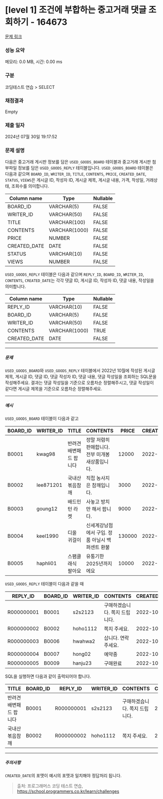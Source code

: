 # [level 1] 조건에 부합하는 중고거래 댓글 조회하기 - 164673 

[문제 링크](https://school.programmers.co.kr/learn/courses/30/lessons/164673) 

### 성능 요약

메모리: 0.0 MB, 시간: 0.00 ms

### 구분

코딩테스트 연습 > SELECT

### 채점결과

Empty

### 제출 일자

2024년 07월 30일 19:17:52

### 문제 설명

<p style="user-select: auto !important;">다음은 중고거래 게시판 정보를 담은 <code style="user-select: auto !important;">USED_GOODS_BOARD</code> 테이블과 중고거래 게시판 첨부파일 정보를 담은 <code style="user-select: auto !important;">USED_GOODS_REPLY</code> 테이블입니다. <code style="user-select: auto !important;">USED_GOODS_BOARD</code> 테이블은 다음과 같으며 <code style="user-select: auto !important;">BOARD_ID</code>, <code style="user-select: auto !important;">WRITER_ID</code>, <code style="user-select: auto !important;">TITLE</code>, <code style="user-select: auto !important;">CONTENTS</code>, <code style="user-select: auto !important;">PRICE</code>, <code style="user-select: auto !important;">CREATED_DATE</code>, <code style="user-select: auto !important;">STATUS</code>, <code style="user-select: auto !important;">VIEWS</code>은 게시글 ID, 작성자 ID, 게시글 제목, 게시글 내용, 가격, 작성일, 거래상태, 조회수를 의미합니다.</p>
<table class="table" style="user-select: auto !important;">
        <thead style="user-select: auto !important;"><tr style="user-select: auto !important;">
<th style="user-select: auto !important;">Column name</th>
<th style="user-select: auto !important;">Type</th>
<th style="user-select: auto !important;">Nullable</th>
</tr>
</thead>
        <tbody style="user-select: auto !important;"><tr style="user-select: auto !important;">
<td style="user-select: auto !important;">BOARD_ID</td>
<td style="user-select: auto !important;">VARCHAR(5)</td>
<td style="user-select: auto !important;">FALSE</td>
</tr>
<tr style="user-select: auto !important;">
<td style="user-select: auto !important;">WRITER_ID</td>
<td style="user-select: auto !important;">VARCHAR(50)</td>
<td style="user-select: auto !important;">FALSE</td>
</tr>
<tr style="user-select: auto !important;">
<td style="user-select: auto !important;">TITLE</td>
<td style="user-select: auto !important;">VARCHAR(100)</td>
<td style="user-select: auto !important;">FALSE</td>
</tr>
<tr style="user-select: auto !important;">
<td style="user-select: auto !important;">CONTENTS</td>
<td style="user-select: auto !important;">VARCHAR(1000)</td>
<td style="user-select: auto !important;">FALSE</td>
</tr>
<tr style="user-select: auto !important;">
<td style="user-select: auto !important;">PRICE</td>
<td style="user-select: auto !important;">NUMBER</td>
<td style="user-select: auto !important;">FALSE</td>
</tr>
<tr style="user-select: auto !important;">
<td style="user-select: auto !important;">CREATED_DATE</td>
<td style="user-select: auto !important;">DATE</td>
<td style="user-select: auto !important;">FALSE</td>
</tr>
<tr style="user-select: auto !important;">
<td style="user-select: auto !important;">STATUS</td>
<td style="user-select: auto !important;">VARCHAR(10)</td>
<td style="user-select: auto !important;">FALSE</td>
</tr>
<tr style="user-select: auto !important;">
<td style="user-select: auto !important;">VIEWS</td>
<td style="user-select: auto !important;">NUMBER</td>
<td style="user-select: auto !important;">FALSE</td>
</tr>
</tbody>
      </table>
<p style="user-select: auto !important;"><code style="user-select: auto !important;">USED_GOODS_REPLY</code> 테이블은 다음과 같으며 <code style="user-select: auto !important;">REPLY_ID</code>, <code style="user-select: auto !important;">BOARD_ID</code>, <code style="user-select: auto !important;">WRITER_ID</code>, <code style="user-select: auto !important;">CONTENTS</code>, <code style="user-select: auto !important;">CREATED_DATE</code>는 각각 댓글 ID, 게시글 ID, 작성자 ID, 댓글 내용, 작성일을 의미합니다.</p>
<table class="table" style="user-select: auto !important;">
        <thead style="user-select: auto !important;"><tr style="user-select: auto !important;">
<th style="user-select: auto !important;">Column name</th>
<th style="user-select: auto !important;">Type</th>
<th style="user-select: auto !important;">Nullable</th>
</tr>
</thead>
        <tbody style="user-select: auto !important;"><tr style="user-select: auto !important;">
<td style="user-select: auto !important;">REPLY_ID</td>
<td style="user-select: auto !important;">VARCHAR(10)</td>
<td style="user-select: auto !important;">FALSE</td>
</tr>
<tr style="user-select: auto !important;">
<td style="user-select: auto !important;">BOARD_ID</td>
<td style="user-select: auto !important;">VARCHAR(5)</td>
<td style="user-select: auto !important;">FALSE</td>
</tr>
<tr style="user-select: auto !important;">
<td style="user-select: auto !important;">WRITER_ID</td>
<td style="user-select: auto !important;">VARCHAR(50)</td>
<td style="user-select: auto !important;">FALSE</td>
</tr>
<tr style="user-select: auto !important;">
<td style="user-select: auto !important;">CONTENTS</td>
<td style="user-select: auto !important;">VARCHAR(1000)</td>
<td style="user-select: auto !important;">TRUE</td>
</tr>
<tr style="user-select: auto !important;">
<td style="user-select: auto !important;">CREATED_DATE</td>
<td style="user-select: auto !important;">DATE</td>
<td style="user-select: auto !important;">FALSE</td>
</tr>
</tbody>
      </table>
<hr style="user-select: auto !important;">

<h5 style="user-select: auto !important;">문제</h5>

<p style="user-select: auto !important;"><code style="user-select: auto !important;">USED_GOODS_BOARD</code>와 <code style="user-select: auto !important;">USED_GOODS_REPLY</code> 테이블에서 2022년 10월에 작성된 게시글 제목, 게시글  ID, 댓글 ID, 댓글 작성자 ID, 댓글 내용, 댓글 작성일을 조회하는 SQL문을 작성해주세요. 결과는 댓글 작성일을 기준으로 오름차순 정렬해주시고, 댓글 작성일이 같다면 게시글  제목을 기준으로 오름차순 정렬해주세요.</p>

<hr style="user-select: auto !important;">

<h5 style="user-select: auto !important;">예시</h5>

<p style="user-select: auto !important;"><code style="user-select: auto !important;">USED_GOODS_BOARD</code> 테이블이 다음과 같고</p>
<table class="table" style="user-select: auto !important;">
        <thead style="user-select: auto !important;"><tr style="user-select: auto !important;">
<th style="user-select: auto !important;">BOARD_ID</th>
<th style="user-select: auto !important;">WRITER_ID</th>
<th style="user-select: auto !important;">TITLE</th>
<th style="user-select: auto !important;">CONTENTS</th>
<th style="user-select: auto !important;">PRICE</th>
<th style="user-select: auto !important;">CREATED_DATE</th>
<th style="user-select: auto !important;">STATUS</th>
<th style="user-select: auto !important;">VIEWS</th>
</tr>
</thead>
        <tbody style="user-select: auto !important;"><tr style="user-select: auto !important;">
<td style="user-select: auto !important;">B0001</td>
<td style="user-select: auto !important;">kwag98</td>
<td style="user-select: auto !important;">반려견 배변패드 팝니다</td>
<td style="user-select: auto !important;">정말 저렴히 판매합니다. 전부 미개봉 새상품입니다.</td>
<td style="user-select: auto !important;">12000</td>
<td style="user-select: auto !important;">2022-10-01</td>
<td style="user-select: auto !important;">DONE</td>
<td style="user-select: auto !important;">250</td>
</tr>
<tr style="user-select: auto !important;">
<td style="user-select: auto !important;">B0002</td>
<td style="user-select: auto !important;">lee871201</td>
<td style="user-select: auto !important;">국내산 볶음참깨</td>
<td style="user-select: auto !important;">직접 농사지은 참깨입니다.</td>
<td style="user-select: auto !important;">3000</td>
<td style="user-select: auto !important;">2022-10-02</td>
<td style="user-select: auto !important;">DONE</td>
<td style="user-select: auto !important;">121</td>
</tr>
<tr style="user-select: auto !important;">
<td style="user-select: auto !important;">B0003</td>
<td style="user-select: auto !important;">goung12</td>
<td style="user-select: auto !important;">배드민턴 라켓</td>
<td style="user-select: auto !important;">사놓고 방치만 해서 팝니다.</td>
<td style="user-select: auto !important;">9000</td>
<td style="user-select: auto !important;">2022-10-02</td>
<td style="user-select: auto !important;">SALE</td>
<td style="user-select: auto !important;">212</td>
</tr>
<tr style="user-select: auto !important;">
<td style="user-select: auto !important;">B0004</td>
<td style="user-select: auto !important;">keel1990</td>
<td style="user-select: auto !important;">디올 귀걸이</td>
<td style="user-select: auto !important;">신세계강남점에서 구입. 정품 아닐시 백퍼센트 환불</td>
<td style="user-select: auto !important;">130000</td>
<td style="user-select: auto !important;">2022-10-02</td>
<td style="user-select: auto !important;">SALE</td>
<td style="user-select: auto !important;">199</td>
</tr>
<tr style="user-select: auto !important;">
<td style="user-select: auto !important;">B0005</td>
<td style="user-select: auto !important;">haphli01</td>
<td style="user-select: auto !important;">스팸클래식 팔아요</td>
<td style="user-select: auto !important;">유통기한 2025년까지에요</td>
<td style="user-select: auto !important;">10000</td>
<td style="user-select: auto !important;">2022-10-02</td>
<td style="user-select: auto !important;">SALE</td>
<td style="user-select: auto !important;">121</td>
</tr>
</tbody>
      </table>
<p style="user-select: auto !important;"><code style="user-select: auto !important;">USED_GOODS_REPLY</code> 테이블이 다음과 같을 때</p>
<table class="table" style="user-select: auto !important;">
        <thead style="user-select: auto !important;"><tr style="user-select: auto !important;">
<th style="user-select: auto !important;">REPLY_ID</th>
<th style="user-select: auto !important;">BOARD_ID</th>
<th style="user-select: auto !important;">WRITER_ID</th>
<th style="user-select: auto !important;">CONTENTS</th>
<th style="user-select: auto !important;">CREATED_DATE</th>
</tr>
</thead>
        <tbody style="user-select: auto !important;"><tr style="user-select: auto !important;">
<td style="user-select: auto !important;">R000000001</td>
<td style="user-select: auto !important;">B0001</td>
<td style="user-select: auto !important;">s2s2123</td>
<td style="user-select: auto !important;">구매하겠습니다. 쪽지 드립니다.</td>
<td style="user-select: auto !important;">2022-10-02</td>
</tr>
<tr style="user-select: auto !important;">
<td style="user-select: auto !important;">R000000002</td>
<td style="user-select: auto !important;">B0002</td>
<td style="user-select: auto !important;">hoho1112</td>
<td style="user-select: auto !important;">쪽지 주세요.</td>
<td style="user-select: auto !important;">2022-10-03</td>
</tr>
<tr style="user-select: auto !important;">
<td style="user-select: auto !important;">R000000003</td>
<td style="user-select: auto !important;">B0006</td>
<td style="user-select: auto !important;">hwahwa2</td>
<td style="user-select: auto !important;">삽니다. 연락주세요.</td>
<td style="user-select: auto !important;">2022-10-03</td>
</tr>
<tr style="user-select: auto !important;">
<td style="user-select: auto !important;">R000000004</td>
<td style="user-select: auto !important;">B0007</td>
<td style="user-select: auto !important;">hong02</td>
<td style="user-select: auto !important;">예약중</td>
<td style="user-select: auto !important;">2022-10-06</td>
</tr>
<tr style="user-select: auto !important;">
<td style="user-select: auto !important;">R000000005</td>
<td style="user-select: auto !important;">B0009</td>
<td style="user-select: auto !important;">hanju23</td>
<td style="user-select: auto !important;">구매완료</td>
<td style="user-select: auto !important;">2022-10-07</td>
</tr>
</tbody>
      </table>
<p style="user-select: auto !important;">SQL을 실행하면 다음과 같이 출력되어야 합니다.</p>
<table class="table" style="user-select: auto !important;">
        <thead style="user-select: auto !important;"><tr style="user-select: auto !important;">
<th style="user-select: auto !important;">TITLE</th>
<th style="user-select: auto !important;">BOARD_ID</th>
<th style="user-select: auto !important;">REPLY_ID</th>
<th style="user-select: auto !important;">WRITER_ID</th>
<th style="user-select: auto !important;">CONTENTS</th>
<th style="user-select: auto !important;">CREATED_DATE</th>
</tr>
</thead>
        <tbody style="user-select: auto !important;"><tr style="user-select: auto !important;">
<td style="user-select: auto !important;">반려견 배변패드 팝니다</td>
<td style="user-select: auto !important;">B0001</td>
<td style="user-select: auto !important;">R000000001</td>
<td style="user-select: auto !important;">s2s2123</td>
<td style="user-select: auto !important;">구매하겠습니다. 쪽지 드립니다.</td>
<td style="user-select: auto !important;">2022-10-02</td>
</tr>
<tr style="user-select: auto !important;">
<td style="user-select: auto !important;">국내산 볶음참깨</td>
<td style="user-select: auto !important;">B0002</td>
<td style="user-select: auto !important;">R000000002</td>
<td style="user-select: auto !important;">hoho1112</td>
<td style="user-select: auto !important;">쪽지 주세요.</td>
<td style="user-select: auto !important;">2022-10-03</td>
</tr>
</tbody>
      </table>
<hr style="user-select: auto !important;">

<h5 style="user-select: auto !important;">주의사항</h5>

<p style="user-select: auto !important;"><code style="user-select: auto !important;">CREATED_DATE</code>의 포맷이 예시의 포맷과 일치해야 정답처리 됩니다.</p>


> 출처: 프로그래머스 코딩 테스트 연습, https://school.programmers.co.kr/learn/challenges